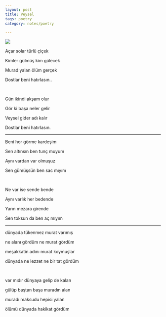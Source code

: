 ```yaml
---
layout: post
title: Veysel 
tags: poetry
category: notes/poetry

--- 
```


![](https://i.milliyet.com.tr/MolatikDetayBig/2020/03/21/fft371_mf33097829.Jpeg)


Açar solar türlü çiçek 

Kimler gülmüş kim gülecek 

Murad yalan ölüm gerçek 

Dostlar beni hatırlasın..

<br>

Gün ikindi akşam olur 

Gör ki başa neler gelir 

Veysel gider adı kalır 

Dostlar beni hatırlasın.

---

Beni hor görme kardeşim

Sen altınsın ben tunç muyum

Aynı vardan var olmuşuz

Sen gümüşsün ben sac mıyım

<br>

Ne var ise sende bende

Aynı varlık her bedende

Yarın mezara girende

Sen toksun da ben aç mıyım


---

dünyada tükenmez murat varımış

ne alanı gördüm ne murat gördüm

meşakkatin adını murat koymuşlar

dünyada ne lezzet ne bir tat gördüm

<br>

var mıdır dünyaya gelip de kalan

gülüp baştan başa muradın alan

muradı maksudu hepisi yalan

ölümü dünyada hakikat gördüm